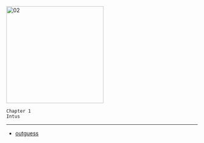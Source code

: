 <img src="https://github.com/iBotPeaches/cicada_3301/raw/master/liber_primus/02.jpg" width="256" alt="02">

```
Chapter 1
Intus
```

---

* [outguess](../../messages/2014/liber_primus/02.jpg.asc)
